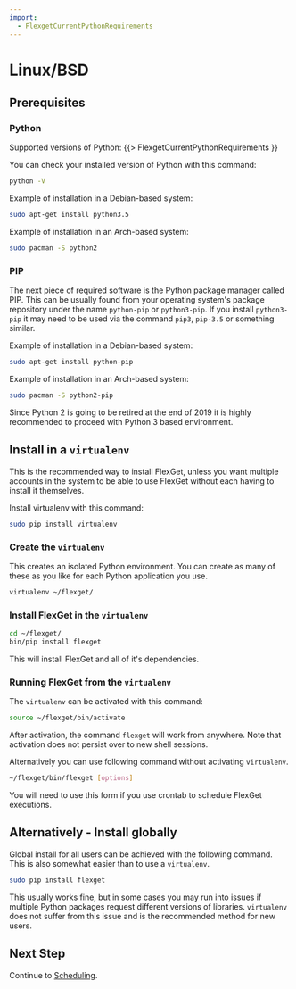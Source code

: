 ```yaml
---
import:
  - FlexgetCurrentPythonRequirements
---
```


# Linux/BSD
## Prerequisites

### Python

Supported versions of Python:
{{> FlexgetCurrentPythonRequirements }}


You can check your installed version of Python with this command:

```bash
python -V
```

Example of installation in a Debian-based system:

```bash
sudo apt-get install python3.5
```

Example of installation in an Arch-based system:

```bash
sudo pacman -S python2
```

### PIP

The next piece of required software is the Python package manager called PIP. This can be usually found from your operating system's package repository under the name `python-pip` or `python3-pip`. If you install `python3-pip` it may need to be used via the command `pip3`, `pip-3.5` or something similar.

Example of installation in a Debian-based system:

```bash
sudo apt-get install python-pip
```

Example of installation in an Arch-based system:

```bash
sudo pacman -S python2-pip
```

Since Python 2 is going to be retired at the end of 2019 it is highly recommended to proceed with Python 3 based environment.

## Install in a `virtualenv`

This is the recommended way to install FlexGet, unless you want multiple accounts in the system to be able to use FlexGet without each having to install it themselves.

Install virtualenv with this command:

```bash
sudo pip install virtualenv
```

### Create the `virtualenv`

This creates an isolated Python environment. You can create as many of these as you like for each Python application you use.

```bash
virtualenv ~/flexget/
```

### Install FlexGet in the `virtualenv`

```bash
cd ~/flexget/
bin/pip install flexget
```

This will install FlexGet and all of it's dependencies.

### Running FlexGet from the `virtualenv`

The `virtualenv` can be activated with this command:

```bash
source ~/flexget/bin/activate
```

After activation, the command `flexget` will work from anywhere. Note that activation does not persist over to new shell sessions.

Alternatively you can use following command without activating `virtualenv`.

```bash
~/flexget/bin/flexget [options]
```

You will need to use this form if you use crontab to schedule FlexGet executions.

## Alternatively - Install globally

Global install for all users can be achieved with the following command. This is also somewhat easier than to use a `virtualenv`.

```bash
sudo pip install flexget
```

This usually works fine, but in some cases you may run into issues if multiple Python packages request different versions of libraries. `virtualenv` does not suffer from this issue and is the recommended method for new users.

## Next Step

Continue to [Scheduling](/InstallWizard/Linux/Scheduling).